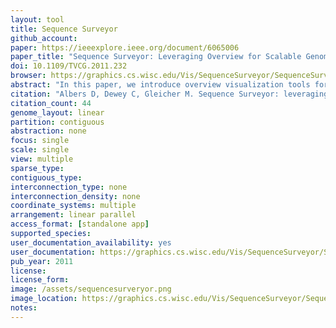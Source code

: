 ```yaml
---
layout: tool 
title: Sequence Surveyor
github_account: 
paper: https://ieeexplore.ieee.org/document/6065006
paper_title: "Sequence Surveyor: Leveraging Overview for Scalable Genomic Alignment Visualization"
doi: 10.1109/TVCG.2011.232
browser: https://graphics.cs.wisc.edu/Vis/SequenceSurveyor/SequenceSurveyor.html
abstract: "In this paper, we introduce overview visualization tools for large-scale multiple genome alignment data. Genome alignment visualization and, more generally, sequence alignment visualization are an important tool for understanding genomic sequence data. As sequencing techniques improve and more data become available, greater demand is being placed on visualization tools to scale to the size of these new datasets. When viewing such large data, we necessarily cannot convey details, rather we specifically design overview tools to help elucidate large-scale patterns. Perceptual science, signal processing theory, and generality provide a framework for the design of such visualizations that can scale well beyond current approaches. We present Sequence Surveyor, a prototype that embodies these ideas for scalable multiple whole-genome alignment overview visualization. Sequence Surveyor visualizes sequences in parallel, displaying data using variable color, position, and aggregation encodings. We demonstrate how perceptual science can inform the design of visualization techniques that remain visually manageable at scale and how signal processing concepts can inform aggregation schemes that highlight global trends, outliers, and overall data distributions as the problem scales. These techniques allow us to visualize alignments with over 100 whole bacterial-sized genomes."
citation: "Albers D, Dewey C, Gleicher M. Sequence Surveyor: leveraging overview for scalable genomic alignment visualization. IEEE Trans Vis Comput Graph. ieeexplore.ieee.org; 2011;17: 2392–2401."
citation_count: 44
genome_layout: linear
partition: contiguous
abstraction: none
focus: single
scale: single
view: multiple
sparse_type: 
contiguous_type: 
interconnection_type: none
interconnection_density: none
coordinate_systems: multiple
arrangement: linear parallel
access_format: [standalone app]
supported_species: 
user_documentation_availability: yes
user_documentation: https://graphics.cs.wisc.edu/Vis/SequenceSurveyor/SequenceSurveyor_User.html
pub_year: 2011
license: 
license_form: 
image: /assets/sequencesurveryor.png
image_location: https://graphics.cs.wisc.edu/Vis/SequenceSurveyor/SequenceSurveyor_User.html
notes: 
---
```

